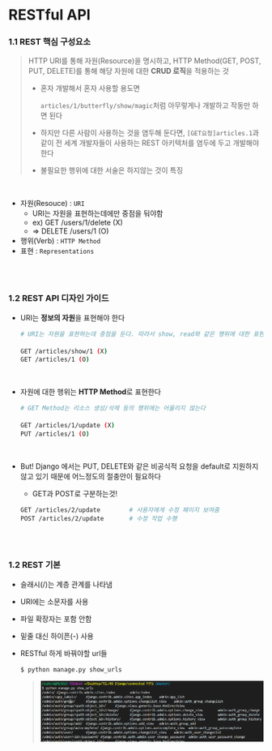 # RESTful API

### 1.1 REST 핵심 구성요소

> HTTP URI를 통해 자원(Resource)을 명시하고, HTTP Method(GET, POST, PUT, DELETE)를 통해 해당 자원에 대한 **CRUD 로직**을 적용하는 것
>
> - 혼자 개발해서 혼자 사용할 용도면
>
>   `articles/1/butterfly/show/magic`처럼 아무렇게나 개발하고 작동만 하면 된다
>
> - 하지만 다른 사람이 사용하는 것을 염두해 둔다면, `[GET요청]articles.1`과 같이 전 세계 개발자들이 사용하는 REST 아키텍처를 염두에 두고 개발해야 한다
>
> - 불필요한 행위에 대한 서술은 하지않는 것이 특징

<br>

- 자원(Resouce) : `URI`
  - URI는 자원을 표현하는데에만 중점을 둬야함
  - ex) GET /users/1/delete (X)
  -  => DELETE /users/1 (O)
- 행위(Verb) : `HTTP Method`
- 표현 : `Representations`

<br>

<br>

### 1.2 REST API 디자인 가이드

- URI는 **정보의 자원**을 표현해야 한다

  ```bash
  # URI는 자원을 표현하는데 중점을 둔다. 따라서 show, read와 같은 행위에 대한 표현이 들어가서는 안된다
  
  GET /articles/show/1 (X)
  GET /articles/1 (O)
  ```

  <br>

- 자원에 대한 행위는 **HTTP Method**로 표현한다

  ```bash
  # GET Method는 리소스 생성/삭제 등의 행위에는 어울리지 않는다
  
  GET /articles/1/update (X)
  PUT /articles/1 (O)
  ```

  <br>

- But! Django 에서는 PUT, DELETE와 같은 비공식적 요청을 default로 지원하지 않고 있기 때문에 어느정도의 절충안이 필요하다

  - GET과 POST로 구분하는것!

  ```bash
  GET /articles/2/update		# 사용자에게 수정 페이지 보여줌
  POST /articles/2/update		# 수정 작업 수행
  ```

<br>

<br>

### 1.2 REST 기본

- 슬래시(/)는 계층 관계를 나타냄

- URI에는 소문자를 사용

- 파일 확장자는 포함 안함

- 밑줄 대신 하이픈(-) 사용

- RESTful 하게 바꿔야할 url들

  ```bash
  $ python manage.py show_urls
  ```

  > ![1572843165723](images/1572843165723.png)